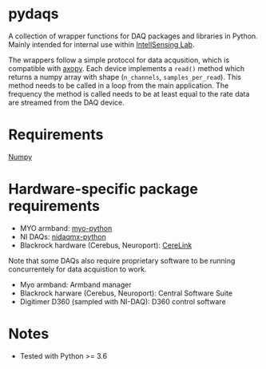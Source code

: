 # pydaqs

A collection of wrapper functions for DAQ packages and libraries in Python. Mainly intended for internal use within [IntellSensing Lab](http://www.intellsensing.com/).

The wrappers follow a simple protocol for data acqusition, which is compatible with [axopy](https://github.com/axopy/axopy). 
Each device implements a `read()` method which returns a numpy array with shape (`n_channels`, `samples_per_read`). This method needs to be called in a loop from the main application. The frequency the method is called needs to be at least equal to the rate data are streamed from the DAQ device.

# Requirements
[Numpy](https://github.com/numpy/numpy)

# Hardware-specific package requirements

* MYO armband: [myo-python](https://github.com/NiklasRosenstein/myo-python)
* NI DAQs: [nidaqmx-python](https://github.com/ni/nidaqmx-python)
* Blackrock hardware (Cerebus, Neuroport): [CereLink](https://github.com/dashesy/CereLink)

Note that some DAQs also require proprietary software to be running concurrentely for data acquistion to work.

* Myo armband: Armband manager
* Blackrock harware (Cerebus, Neuroport): Central Software Suite
* Digitimer D360 (sampled with NI-DAQ): D360 control software

# Notes
* Tested with Python >= 3.6
